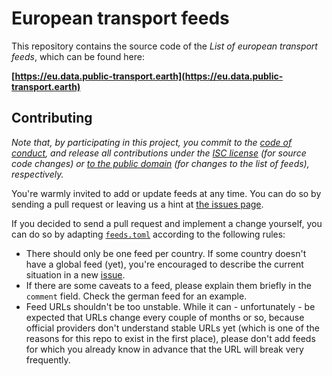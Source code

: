 # European transport feeds

This repository contains the source code of the _List of european transport feeds_, which can be found here:

**[https://eu.data.public-transport.earth](https://eu.data.public-transport.earth)**

## Contributing

_Note that, by participating in this project, you commit to the [code of conduct](code-of-conduct.md), and release all contributions under the [ISC license](https://opensource.org/licenses/ISC) (for source code changes) or [to the public domain](https://creativecommons.org/publicdomain/zero/1.0/deed.de) (for changes to the list of feeds), respectively._

You're warmly invited to add or update feeds at any time. You can do so by sending a pull request or leaving us a hint at [the issues page](https://github.com/public-transport/european-transport-feeds/issues).

If you decided to send a pull request and implement a change yourself, you can do so by adapting [`feeds.toml`](./feeds.toml) according to the following rules:

- There should only be one feed per country. If some country doesn't have a global feed (yet), you're encouraged to describe the current situation in a new [issue](https://github.com/public-transport/european-transport-feeds/issues).
- If there are some caveats to a feed, please explain them briefly in the `comment` field. Check the german feed for an example.
- Feed URLs shouldn't be too unstable. While it can - unfortunately - be expected that URLs change every couple of months or so, because official providers don't understand stable URLs yet (which is one of the reasons for this repo to exist in the first place), please don't add feeds for which you already know in advance that the URL will break very frequently.
